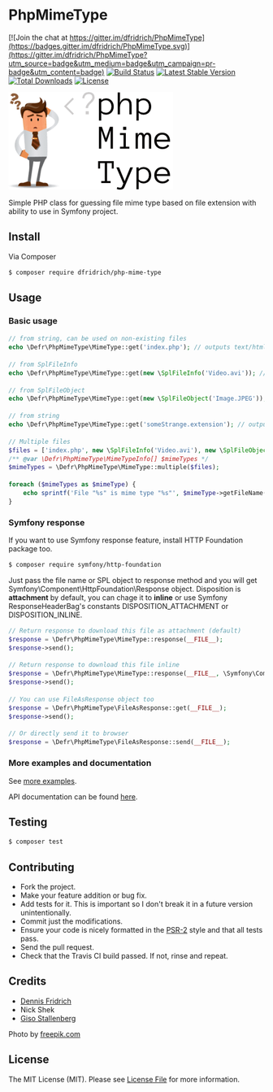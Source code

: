 # PhpMimeType 

[![Join the chat at https://gitter.im/dfridrich/PhpMimeType](https://badges.gitter.im/dfridrich/PhpMimeType.svg)](https://gitter.im/dfridrich/PhpMimeType?utm_source=badge&utm_medium=badge&utm_campaign=pr-badge&utm_content=badge)
[![Build Status](https://travis-ci.org/dfridrich/PhpMimeType.svg)](https://travis-ci.org/dfridrich/PhpMimeType)
[![Latest Stable Version](https://poser.pugx.org/dfridrich/php-mime-type/v/stable)](https://packagist.org/packages/dfridrich/php-mime-type) 
[![Total Downloads](https://poser.pugx.org/dfridrich/php-mime-type/downloads)](https://packagist.org/packages/dfridrich/php-mime-type) 
[![License](https://poser.pugx.org/dfridrich/php-mime-type/license)](https://packagist.org/packages/dfridrich/php-mime-type)

![PhpMimeType](phpmimetype.png "PhpMimeType")

Simple PHP class for guessing file mime type based on file extension with ability to use in Symfony project.

## Install

Via Composer

``` sh
$ composer require dfridrich/php-mime-type
```

## Usage

### Basic usage

``` php
// from string, can be used on non-existing files
echo \Defr\PhpMimeType\MimeType::get('index.php'); // outputs text/html

// from SplFileInfo
echo \Defr\PhpMimeType\MimeType::get(new \SplFileInfo('Video.avi')); // outputs text/html

// from SplFileObject
echo \Defr\PhpMimeType\MimeType::get(new \SplFileObject('Image.JPEG')); // outputs image/jpeg

// from string
echo \Defr\PhpMimeType\MimeType::get('someStrange.extension'); // outputs application/octet-stream

// Multiple files
$files = ['index.php', new \SplFileInfo('Video.avi'), new \SplFileObject('example.php')];
/** @var \Defr\PhpMimeType\MimeTypeInfo[] $mimeTypes */
$mimeTypes = \Defr\PhpMimeType\MimeType::multiple($files);

foreach ($mimeTypes as $mimeType) {
    echo sprintf('File "%s" is mime type "%s"', $mimeType->getFileName(), $mimeType->getMimeType()).'<br>';
}

```

### Symfony response

If you want to use Symfony response feature, install HTTP Foundation package too.

``` sh
$ composer require symfony/http-foundation
```

Just pass the file name or SPL object to response method and you will get Symfony\Component\HttpFoundation\Response object.
Disposition is **attachment** by default, you can chage it to **inline** or use Symfony ResponseHeaderBag's
constants DISPOSITION_ATTACHMENT or DISPOSITION_INLINE.

``` php
// Return response to download this file as attachment (default)
$response = \Defr\PhpMimeType\MimeType::response(__FILE__);
$response->send();

// Return response to download this file inline
$response = \Defr\PhpMimeType\MimeType::response(__FILE__, \Symfony\Component\HttpFoundation\ResponseHeaderBag::DISPOSITION_INLINE);
$response->send();

// You can use FileAsResponse object too
$response = \Defr\PhpMimeType\FileAsResponse::get(__FILE__);
$response->send();

// Or directly send it to browser
$response = \Defr\PhpMimeType\FileAsResponse::send(__FILE__);
```

### More examples and documentation

See [more examples](examples/).

API documentation can be found [here](http://dfridrich.github.io/PhpMimeType/).

## Testing

``` bash
$ composer test
```

## Contributing

* Fork the project.
* Make your feature addition or bug fix.
* Add tests for it. This is important so I don't break it in a future version unintentionally.
* Commit just the modifications.
* Ensure your code is nicely formatted in the [PSR-2](https://github.com/php-fig/fig-standards/blob/master/accepted/PSR-2-coding-style-guide.md)
  style and that all tests pass.
* Send the pull request.
* Check that the Travis CI build passed. If not, rinse and repeat.

## Credits

- [Dennis Fridrich](https://github.com/dfridrich)
- Nick Shek
- [Giso Stallenberg](https://github.com/gisostallenberg)

Photo by [freepik.com](http://www.freepik.com)

## License

The MIT License (MIT). Please see [License File](LICENSE.md) for more information.

